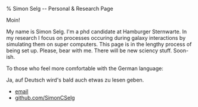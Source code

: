 % Simon Selg -- Personal & Research Page

Moin! 

My name is Simon Selg. I'm a phd candidate at Hamburger Sternwarte. In my research
I focus on processes occuring during galaxy interactions by simulating them on 
super computers. This page is in the lengthy process of being set up. Please,
bear with me. There will be new sciency stuff. Soon-ish.

To those who feel more comfortable with the German language: 

Ja, auf Deutsch wird's bald auch etwas zu lesen geben.

<footer>
<ul>
	<li><a href="mailto:selg.simon@googlemail.com">email</a></li>
	<li><a href="https://github.com/SimonCSelg">github.com/SimonCSelg</a></li>
</ul>
</footer>
